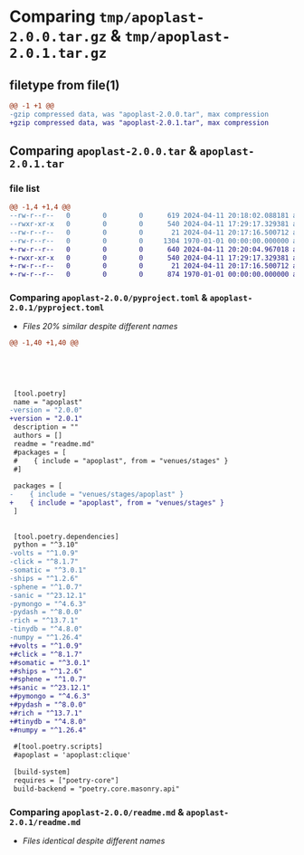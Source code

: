 # Comparing `tmp/apoplast-2.0.0.tar.gz` & `tmp/apoplast-2.0.1.tar.gz`

## filetype from file(1)

```diff
@@ -1 +1 @@
-gzip compressed data, was "apoplast-2.0.0.tar", max compression
+gzip compressed data, was "apoplast-2.0.1.tar", max compression
```

## Comparing `apoplast-2.0.0.tar` & `apoplast-2.0.1.tar`

### file list

```diff
@@ -1,4 +1,4 @@
--rw-r--r--   0        0        0      619 2024-04-11 20:18:02.088181 apoplast-2.0.0/pyproject.toml
--rwxr-xr-x   0        0        0      540 2024-04-11 17:29:17.329381 apoplast-2.0.0/readme.md
--rw-r--r--   0        0        0       21 2024-04-11 20:17:16.500712 apoplast-2.0.0/venues/stages/apoplast/__init__.py
--rw-r--r--   0        0        0     1304 1970-01-01 00:00:00.000000 apoplast-2.0.0/PKG-INFO
+-rw-r--r--   0        0        0      640 2024-04-11 20:20:04.967018 apoplast-2.0.1/pyproject.toml
+-rwxr-xr-x   0        0        0      540 2024-04-11 17:29:17.329381 apoplast-2.0.1/readme.md
+-rw-r--r--   0        0        0       21 2024-04-11 20:17:16.500712 apoplast-2.0.1/venues/stages/apoplast/__init__.py
+-rw-r--r--   0        0        0      874 1970-01-01 00:00:00.000000 apoplast-2.0.1/PKG-INFO
```

### Comparing `apoplast-2.0.0/pyproject.toml` & `apoplast-2.0.1/pyproject.toml`

 * *Files 20% similar despite different names*

```diff
@@ -1,40 +1,40 @@
 
 
 
 
 
 [tool.poetry]
 name = "apoplast"
-version = "2.0.0"
+version = "2.0.1"
 description = ""
 authors = []
 readme = "readme.md"
 #packages = [
 #    { include = "apoplast", from = "venues/stages" }
 #]
 
 packages = [
-    { include = "venues/stages/apoplast" }
+    { include = "apoplast", from = "venues/stages" }
 ]
 
 
 [tool.poetry.dependencies]
 python = "^3.10"
-volts = "^1.0.9"
-click = "^8.1.7"
-somatic = "^3.0.1"
-ships = "^1.2.6"
-sphene = "^1.0.7"
-sanic = "^23.12.1"
-pymongo = "^4.6.3"
-pydash = "^8.0.0"
-rich = "^13.7.1"
-tinydb = "^4.8.0"
-numpy = "^1.26.4"
+#volts = "^1.0.9"
+#click = "^8.1.7"
+#somatic = "^3.0.1"
+#ships = "^1.2.6"
+#sphene = "^1.0.7"
+#sanic = "^23.12.1"
+#pymongo = "^4.6.3"
+#pydash = "^8.0.0"
+#rich = "^13.7.1"
+#tinydb = "^4.8.0"
+#numpy = "^1.26.4"
 
 #[tool.poetry.scripts]
 #apoplast = 'apoplast:clique'
 
 [build-system]
 requires = ["poetry-core"]
 build-backend = "poetry.core.masonry.api"
```

### Comparing `apoplast-2.0.0/readme.md` & `apoplast-2.0.1/readme.md`

 * *Files identical despite different names*

